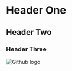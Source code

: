 # Header One
## Header Two
### Header Three

![Github logo](https://github.githubassets.com/assets/GitHub-Mark-ea2971cee799.png)
